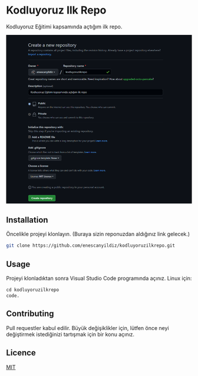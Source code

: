 # Kodluyoruz Ilk Repo
Kodluyoruz Eğitimi kapsamında açtığım ilk repo.

![Repo](resim/Ekran%20g%C3%B6r%C3%BCnt%C3%BCs%C3%BC%202022-12-18%20153014.png)

## Installation
Öncelikle projeyi klonlayın. (Buraya sizin reponuzdan aldığınız link gelecek.)

```Bash
git clone https://github.com/enescanyildiz/kodluyoruzilkrepo.git
```
## Usage
Projeyi klonladıktan sonra Visual Studio Code programında açınız.
Linux için:

```linux
cd kodluyoruzilkrepo
code.
```
## Contributing
Pull requestler kabul edilir. Büyük değişiklikler için, lütfen önce neyi değiştirmek istediğinizi tartışmak için bir konu açınız.

## Licence
[MIT](https://github.com/enescanyildiz/kodluyoruzilkrepo/blob/main/LICENSE)

